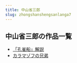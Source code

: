 ```yaml
---
title: 中山省三郎
slug: zhongshanshengsanlanga7
---
```


## 中山省三郎の作品一覧

- [「孔雀船」解説](kongquechuanjie-7e4)
- [カラマゾフの兄弟](karamazohunoxio-e5d)
